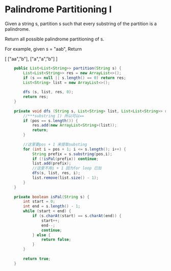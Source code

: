 # Palindrome Partitioning I

Given a string s, partition s such that every substring of the partition is a palindrome.

Return all possible palindrome partitioning of s.

For example, given s = "aab",
Return

[
  ["aa","b"],
  ["a","a","b"]
]


```java
    public List<List<String>> partition(String s) {
        List<List<String>> res = new ArrayList<>();
        if (s == null || s.length() == 0) return res;
        List<String> list = new ArrayList<>();
        
        dfs (s, list, res, 0);
        return res;
    }
    
    private void dfs (String s, List<String> list, List<List<String>> res, int pos) {
        //***substring [) 所以可以==
        if (pos == s.length()) {
            res.add(new ArrayList<String>(list));
            return;
        }
        
        //这里要pos + 1 来提取substing
        for (int i = pos + 1; i <= s.length(); i++) {
            String prefix = s.substring(pos,i);
            if (!isPal(prefix)) continue;
            list.add(prefix);
            //这里不用i + 1 因为for loop 已加
            dfs(s, list, res, i);
            list.remove(list.size() - 1);
        }
    }
    
    private boolean isPal(String s) {
        int start = 0;
        int end = s.length() - 1;
        while (start < end) {
            if (s.charAt(start) == s.charAt(end)) {
                start++; 
                end--;
                continue;
            } else {
                return false;
            }
        }
        
        return true;
    }
```